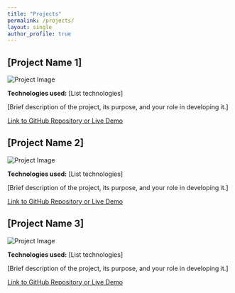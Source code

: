 ```yaml
---
title: "Projects"
permalink: /projects/
layout: single
author_profile: true
---
```


## [Project Name 1]

![Project Image](/assets/images/project1.jpg)

**Technologies used:** [List technologies]

[Brief description of the project, its purpose, and your role in developing it.]

[Link to GitHub Repository or Live Demo](#)

## [Project Name 2]

![Project Image](/assets/images/project2.jpg)

**Technologies used:** [List technologies]

[Brief description of the project, its purpose, and your role in developing it.]

[Link to GitHub Repository or Live Demo](#)

## [Project Name 3]

![Project Image](/assets/images/project3.jpg)

**Technologies used:** [List technologies]

[Brief description of the project, its purpose, and your role in developing it.]

[Link to GitHub Repository or Live Demo](#) 